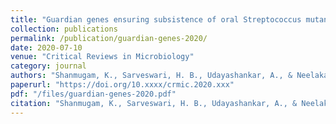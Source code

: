 ```yaml
---
title: "Guardian genes ensuring subsistence of oral Streptococcus mutans"
collection: publications
permalink: /publication/guardian-genes-2020/
date: 2020-07-10
venue: "Critical Reviews in Microbiology"
category: journal
authors: "Shanmugam, K., Sarveswari, H. B., Udayashankar, A., & Neelakantan, P."
paperurl: "https://doi.org/10.xxxx/crmic.2020.xxx"
pdf: "/files/guardian-genes-2020.pdf"
citation: "Shanmugam, K., Sarveswari, H. B., Udayashankar, A., & Neelakantan, P. (2020). Guardian genes ensuring subsistence of oral *Streptococcus mutans.* *Critical Reviews in Microbiology*, 2020. https://doi.org/10.xxxx/crmic.2020.xxx"
---
```

